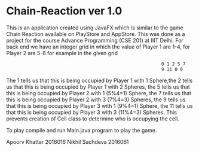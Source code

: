 # Chain-Reaction ver 1.0

This is an application created using JavaFX which is similar to the game Chain Reaction available on PlayStore and AppStore. This was done as a project for the course Advance Programming (CSE 201) at IIIT Delhi. For back end we have an integer grid in which the value of Player 1 are 1-4, for Player 2 are 5-8 for example in the given grid



                                                              0 1 2 5 7 
                                                              9 11 0 0
                                                              
                                                              
                                                              
The 1 tells us that this is being occupied by Player 1 with 1 Sphere,the 2 tells us that this is being occupied by Player 1 with 2 Spheres, the 5 tells us that this is being occupied by Player 2 with 1 (5%4=1) Sphere, the 7 tells us that this is being occupied by Player 2 with 3 (7%4=3) Spheres, the 9 tells us that this is being occupied by Player 3 with 1 (9%4=1) Sphere,  the 11 tells us that this is being occupied by Player 3 with 3 (11%4=3) Spheres. This prevents creation of Cell class to determine who is occupying the cell.

To play compile and run Main.java program to play the game.

Apoorv Khattar 2016016
Nikhil Sachdeva 2016061







